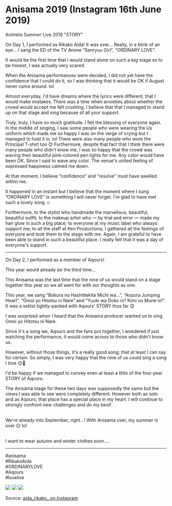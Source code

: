# Anisama 2019 (Instagram 16th June 2019)

Animelo Summer Live 2019 "STORY"

On Day 1, I performed as Rikako Aida! It was over… Really, in a blink of an eye…
I sang the ED of the TV Anime “Senryuu Girl”, “ORDINARY LOVE”.

It would be the first time that I would stand alone on such a big stage so to be honest, I was actually very scared.

When the Anisama performances were decided, I did not yet have the confidence that I could do it, so I was thinking that it would be OK if August never came around. lol

Almost everyday, I'd have dreams where the lyrics were different, that I would make mistakes. There was a time when anxieties about whether the crowd would accept me felt crushing. I believe that that I managed to stand up on that stage and sing because of all your support.

Truly, truly, I have so much gratitude. I felt the blessing of everyone again. In the middle of singing, I saw some people who were wearing the Us uniform which made me so happy I was on the verge of crying but I managed to hold it in. lol There were also many people who wore the Principal T-shirt too 😊 Furthermore, despite that fact that I think there were many people who didn't know me, I was so happy that the crowd was waving their beautiful pink-colored pen lights for me. Any color would have been OK. Since I said to wave any color. The venue's united feeling of expressed happiness calmed me down.

At that moment, I believe “confidence” and  “resolve” must have swelled within me.

It happened in an instant but I believe that the moment where I sung ”ORDINARY LOVE“ is something I will never forget. I'm glad to have met such a lovely song ☺️

Furthermore, to the stylist who handmade the marvellous, beautiful, beautiful outfit; to the makeup artist who — by trial and error — made my hair glow in such a big place; to everyone at my music label who always support me; to all the staff at Ken Productions; I gathered all the feelings of everyone and took them to the stage with me. Again, I am grateful to have been able to stand in such a beautiful place. I really felt that it was a day of everyone's support.

<hr/>

On Day 2, I performed as a member of Aqours!

This year would already be the third time…

This Anisama was the last time that the nine of us would stand on a stage together this year so we all went for with our thoughts as one.

This year, we sang “Bokura no Hashittekita Michi wa…”, “Aozora Jumping Heart”, “Omoi yo Hitotsu ni Nare” and “Yuuki wa Doko ni? Kimi no Mune ni!”. It was a setlist tightly-packed with Aqours' STORY thus far 😊

I was surprised when I heard that the Anisama producer wanted us to sing Omoi yo Hitotsu ni Nare.

Since it's a song we, Aqours and the fans put together, I wondered if just  watching the performance, it would come across to those who didn't know us.

However, without those things, it's a really good song; that at least I can say for certain. So simply, I was very happy that the nine of us could sing a song I love 😊🌸

I'd be happy if we managed to convey even at least a little of the four-year STORY of Aqours.

The Anisama stage for these two days was supposedly the same but the views I was able to see were completely different. However both as solo and as Aqours, that place has a special place in my heart. I will continue to strongly confront new challenges and do my best!
<br/><br/>

We're already into September, right…!
With Anisama over, my summer is over 😉 lol
<br/><br/>

I want to wear autumn and winter clothes soon….

<hr />

#anisama  
#RikakoAida  
#ORDINARYLOVE  
#Aqours  
#lovelive

![](https://scontent-lhr3-1.cdninstagram.com/vp/62de666ab6d4693824cba062085ba0f1/5E044AC0/t51.2885-15/e35/p1080x1080/68994992_2695843793783437_5146785333054793229_n.jpg?_nc_ht=scontent-lhr3-1.cdninstagram.com)
![](https://scontent-lhr3-1.cdninstagram.com/vp/6d7683830ca8663f36d63447b3f65d17/5DFF8746/t51.2885-15/e35/p1080x1080/68979521_2213734392028546_4339197263881593712_n.jpg?_nc_ht=scontent-lhr3-1.cdninstagram.com)
![](https://scontent-lhr3-1.cdninstagram.com/vp/68b0e284cbceace359891e1c31f88950/5E079776/t51.2885-15/e35/p1080x1080/69654598_161566515022567_2047624866944198069_n.jpg?_nc_ht=scontent-lhr3-1.cdninstagram.com)

Source: [aida_rikako_ on Instagram](https://www.instagram.com/p/B16IQZCjVDS/)
